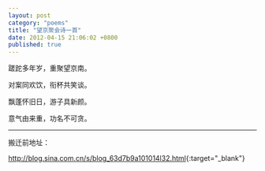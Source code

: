 ```yaml
---
layout: post
category: "poems"
title: "望京聚会诗一首"
date: 2012-04-15 21:06:02 +0800
published: true
---
```

蹉跎多年岁，重聚望京南。

对案同欢饮，衔杯共笑谈。

飘蓬怀旧日，游子具新颜。

意气由来重，功名不可贪。 

<!--more-->

---

搬迁前地址：

<http://blog.sina.com.cn/s/blog_63d7b9a101014l32.html>{:target="_blank"}